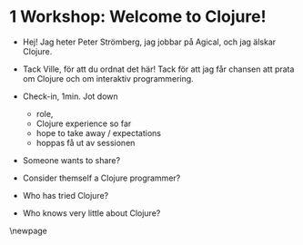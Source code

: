 # 1 Workshop: Welcome to Clojure!

* Hej! Jag heter Peter Strömberg, jag jobbar på Agical, och jag älskar Clojure.
* Tack Ville, för att du ordnat det här! Tack för att jag får chansen att prata om Clojure och om interaktiv programmering.

* Check-in, 1min. Jot down
  * role, 
  * Clojure experience so far
  * hope to take away / expectations
  * hoppas få ut av sessionen
* Someone wants to share?

* Consider themself a Clojure programmer?
* Who has tried Clojure?
* Who knows very little about Clojure?

\newpage